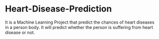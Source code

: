 # Heart-Disease-Prediction
It is a Machine Learning Project that predict the chances of heart diseases in a person body.
It will predict whether the person is suffering from heart disease or not.
